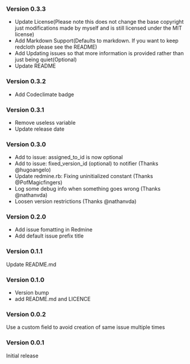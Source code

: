 ### Version 0.3.3
- Update License(Please note this does not change the base copyright just modifications made by myself and is still licensed under the MIT license)
- Add Markdown Support(Defaults to markdown. If you want to keep redcloth please see the README)
- Add Updating issues so that more information is provided rather than just being quiet(Optional)
- Update README

### Version 0.3.2
- Add Codeclimate badge

### Version 0.3.1
- Remove useless variable
- Update release date

### Version 0.3.0
- Add to issue: assigned_to_id is now optional
- Add to issue: fixed_version_id (optional) to notifier (Thanks @hugoangelo)
- Update redmine.rb: Fixing uninitialized constant (Thanks @PofMagicfingers)
- Log some debug info when something goes wrong (Thanks @nathanvda)
- Loosen version restrictions (Thanks @nathanvda)

### Version 0.2.0
- Add issue fomatting in Redmine
- Add default issue prefix title

### Version 0.1.1
Update README.md

### Version 0.1.0
- Version bump
- add README.md and LICENCE

### Version 0.0.2
Use a custom field to avoid creation of same issue multiple times

### Version 0.0.1
Initial release
